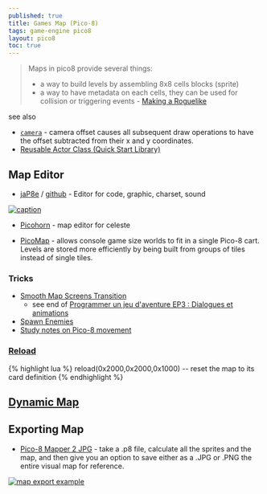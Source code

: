 ```yaml
---
published: true
title: Games Map (Pico-8)
tags: game-engine pico8
layout: pico8
toc: true
---
```

> Maps in pico8 provide several things:
> - a way to build levels by assembling 8x8 cells blocks (sprite)
> - a way to have metadata on each cells, they can be used for collision or triggering events -  [Making a Roguelike](https://www.youtube.com/watch?v=qLIPY0ro5UY&t=108s)

<link rel="shortcut icon" href="https://static.wikia.nocookie.net/pico-8/images/4/4a/Site-favicon.ico/revision/latest?cb=20210713144653" type="image/x-icon" />

see also
- [`camera`](https://pico-8.fandom.com/wiki/Camera) -  camera offset causes all subsequent draw operations to have the offset subtracted from their x and y coordinates.
- [Reusable Actor Class (Quick Start Library) ](https://www.reddit.com/r/pico8/comments/12awvi5/reusable_actor_class_quick_start_library/)

## Map Editor

- [jaP8e](https://www.lexaloffle.com/bbs/?tid=49307) / [github](https://github.com/GPIforGit/jaP8e) - Editor for code, graphic, charset, sound

[![caption](https://www.lexaloffle.com/media/58188/map.gif)](https://www.lexaloffle.com/bbs/?tid=49307)

- [Picohorn](https://github.com/WuffMakesGames/Picohorn#picohorn)  - map editor for celeste

- [PicoMap](https://www.lexaloffle.com/bbs/?tid=42848) -  allows console game size worlds to fit in a single Pico-8 cart. Levels are stored more efficiently by being built from groups of tiles instead of single tiles.


### Tricks
- [Smooth Map Screens Transition](https://mboffin.itch.io/pico-8-smooth-map-screens)
	- see end of [Programmer un jeu d'aventure EP3 : Dialogues et animations](https://www.youtube.com/watch?v=z2A-Cr4ESZ4)
- [ Spawn Enemies](https://www.youtube.com/watch?v=8jb8SHNS66c)
- [Study notes on Pico-8 movement](https://ljvmiranda921.github.io/notebook/2021/01/31/pico8-offset/)


### [Reload](https://www.youtube.com/watch?v=QF5jZWAhl1s&list=PLea8cjCua_P3LL7J1Q9b6PJua0A-96uUS&index=16&t=726s)
{% highlight lua %}
reload(0x2000,0x2000,0x1000)	-- reset the map to its card definition
{% endhighlight %}

## [Dynamic Map](https://chatgpt.com/share/68b81b01-b374-800d-9367-d9d3cca6c19e)

## Exporting Map
- [Pico-8 Mapper 2 JPG](https://www.lexaloffle.com/bbs/?tid=36524) -  take a .p8 file, calculate all the sprites and the map, and then give you an option to save either as a .JPG or .PNG the entire visual map for reference.

[![map export example](https://www.lexaloffle.com/media/15232/see.png)](https://www.lexaloffle.com/bbs/?tid=36524)
